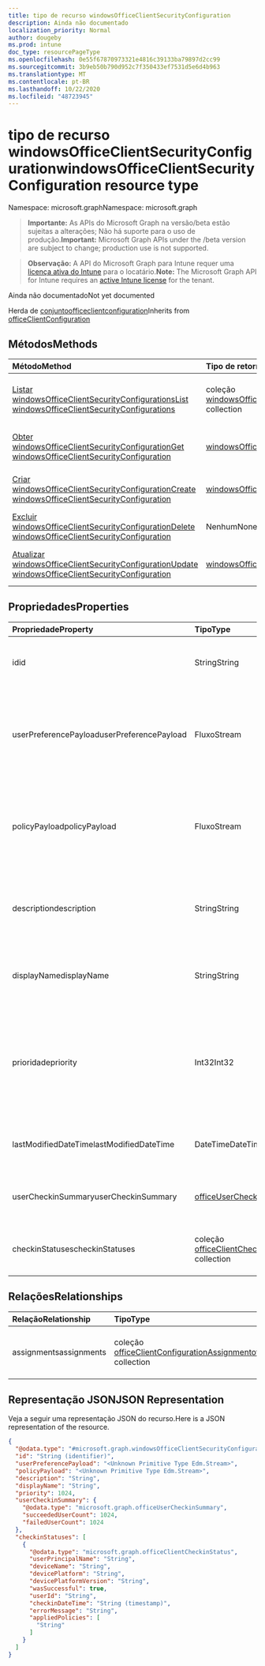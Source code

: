```yaml
---
title: tipo de recurso windowsOfficeClientSecurityConfiguration
description: Ainda não documentado
localization_priority: Normal
author: dougeby
ms.prod: intune
doc_type: resourcePageType
ms.openlocfilehash: 0e55f67870973321e4816c39133ba79897d2cc99
ms.sourcegitcommit: 3b9eb50b790d952c7f350433ef7531d5e6d4b963
ms.translationtype: MT
ms.contentlocale: pt-BR
ms.lasthandoff: 10/22/2020
ms.locfileid: "48723945"
---
```

# <a name="windowsofficeclientsecurityconfiguration-resource-type"></a><span data-ttu-id="1804e-103">tipo de recurso windowsOfficeClientSecurityConfiguration</span><span class="sxs-lookup"><span data-stu-id="1804e-103">windowsOfficeClientSecurityConfiguration resource type</span></span>

<span data-ttu-id="1804e-104">Namespace: microsoft.graph</span><span class="sxs-lookup"><span data-stu-id="1804e-104">Namespace: microsoft.graph</span></span>

> <span data-ttu-id="1804e-105">**Importante:** As APIs do Microsoft Graph na versão/beta estão sujeitas a alterações; Não há suporte para o uso de produção.</span><span class="sxs-lookup"><span data-stu-id="1804e-105">**Important:** Microsoft Graph APIs under the /beta version are subject to change; production use is not supported.</span></span>

> <span data-ttu-id="1804e-106">**Observação:** A API do Microsoft Graph para Intune requer uma [licença ativa do Intune](https://go.microsoft.com/fwlink/?linkid=839381) para o locatário.</span><span class="sxs-lookup"><span data-stu-id="1804e-106">**Note:** The Microsoft Graph API for Intune requires an [active Intune license](https://go.microsoft.com/fwlink/?linkid=839381) for the tenant.</span></span>

<span data-ttu-id="1804e-107">Ainda não documentado</span><span class="sxs-lookup"><span data-stu-id="1804e-107">Not yet documented</span></span>

<span data-ttu-id="1804e-108">Herda de [conjuntoofficeclientconfiguration](../resources/intune-cirrus-officeclientconfiguration.md)</span><span class="sxs-lookup"><span data-stu-id="1804e-108">Inherits from [officeClientConfiguration](../resources/intune-cirrus-officeclientconfiguration.md)</span></span>

## <a name="methods"></a><span data-ttu-id="1804e-109">Métodos</span><span class="sxs-lookup"><span data-stu-id="1804e-109">Methods</span></span>
|<span data-ttu-id="1804e-110">Método</span><span class="sxs-lookup"><span data-stu-id="1804e-110">Method</span></span>|<span data-ttu-id="1804e-111">Tipo de retorno</span><span class="sxs-lookup"><span data-stu-id="1804e-111">Return Type</span></span>|<span data-ttu-id="1804e-112">Descrição</span><span class="sxs-lookup"><span data-stu-id="1804e-112">Description</span></span>|
|:---|:---|:---|
|[<span data-ttu-id="1804e-113">Listar windowsOfficeClientSecurityConfigurations</span><span class="sxs-lookup"><span data-stu-id="1804e-113">List windowsOfficeClientSecurityConfigurations</span></span>](../api/intune-cirrus-windowsofficeclientsecurityconfiguration-list.md)|<span data-ttu-id="1804e-114">coleção [windowsOfficeClientSecurityConfiguration](../resources/intune-cirrus-windowsofficeclientsecurityconfiguration.md)</span><span class="sxs-lookup"><span data-stu-id="1804e-114">[windowsOfficeClientSecurityConfiguration](../resources/intune-cirrus-windowsofficeclientsecurityconfiguration.md) collection</span></span>|<span data-ttu-id="1804e-115">Listar Propriedades e relações dos objetos [windowsOfficeClientSecurityConfiguration](../resources/intune-cirrus-windowsofficeclientsecurityconfiguration.md) .</span><span class="sxs-lookup"><span data-stu-id="1804e-115">List properties and relationships of the [windowsOfficeClientSecurityConfiguration](../resources/intune-cirrus-windowsofficeclientsecurityconfiguration.md) objects.</span></span>|
|[<span data-ttu-id="1804e-116">Obter windowsOfficeClientSecurityConfiguration</span><span class="sxs-lookup"><span data-stu-id="1804e-116">Get windowsOfficeClientSecurityConfiguration</span></span>](../api/intune-cirrus-windowsofficeclientsecurityconfiguration-get.md)|[<span data-ttu-id="1804e-117">windowsOfficeClientSecurityConfiguration</span><span class="sxs-lookup"><span data-stu-id="1804e-117">windowsOfficeClientSecurityConfiguration</span></span>](../resources/intune-cirrus-windowsofficeclientsecurityconfiguration.md)|<span data-ttu-id="1804e-118">Leia as propriedades e as relações do objeto [windowsOfficeClientSecurityConfiguration](../resources/intune-cirrus-windowsofficeclientsecurityconfiguration.md) .</span><span class="sxs-lookup"><span data-stu-id="1804e-118">Read properties and relationships of the [windowsOfficeClientSecurityConfiguration](../resources/intune-cirrus-windowsofficeclientsecurityconfiguration.md) object.</span></span>|
|[<span data-ttu-id="1804e-119">Criar windowsOfficeClientSecurityConfiguration</span><span class="sxs-lookup"><span data-stu-id="1804e-119">Create windowsOfficeClientSecurityConfiguration</span></span>](../api/intune-cirrus-windowsofficeclientsecurityconfiguration-create.md)|[<span data-ttu-id="1804e-120">windowsOfficeClientSecurityConfiguration</span><span class="sxs-lookup"><span data-stu-id="1804e-120">windowsOfficeClientSecurityConfiguration</span></span>](../resources/intune-cirrus-windowsofficeclientsecurityconfiguration.md)|<span data-ttu-id="1804e-121">Criar um novo objeto [windowsOfficeClientSecurityConfiguration](../resources/intune-cirrus-windowsofficeclientsecurityconfiguration.md) .</span><span class="sxs-lookup"><span data-stu-id="1804e-121">Create a new [windowsOfficeClientSecurityConfiguration](../resources/intune-cirrus-windowsofficeclientsecurityconfiguration.md) object.</span></span>|
|[<span data-ttu-id="1804e-122">Excluir windowsOfficeClientSecurityConfiguration</span><span class="sxs-lookup"><span data-stu-id="1804e-122">Delete windowsOfficeClientSecurityConfiguration</span></span>](../api/intune-cirrus-windowsofficeclientsecurityconfiguration-delete.md)|<span data-ttu-id="1804e-123">Nenhum</span><span class="sxs-lookup"><span data-stu-id="1804e-123">None</span></span>|<span data-ttu-id="1804e-124">Exclui [windowsOfficeClientSecurityConfiguration](../resources/intune-cirrus-windowsofficeclientsecurityconfiguration.md).</span><span class="sxs-lookup"><span data-stu-id="1804e-124">Deletes a [windowsOfficeClientSecurityConfiguration](../resources/intune-cirrus-windowsofficeclientsecurityconfiguration.md).</span></span>|
|[<span data-ttu-id="1804e-125">Atualizar windowsOfficeClientSecurityConfiguration</span><span class="sxs-lookup"><span data-stu-id="1804e-125">Update windowsOfficeClientSecurityConfiguration</span></span>](../api/intune-cirrus-windowsofficeclientsecurityconfiguration-update.md)|[<span data-ttu-id="1804e-126">windowsOfficeClientSecurityConfiguration</span><span class="sxs-lookup"><span data-stu-id="1804e-126">windowsOfficeClientSecurityConfiguration</span></span>](../resources/intune-cirrus-windowsofficeclientsecurityconfiguration.md)|<span data-ttu-id="1804e-127">Atualiza as propriedades de um objeto [windowsOfficeClientSecurityConfiguration](../resources/intune-cirrus-windowsofficeclientsecurityconfiguration.md) .</span><span class="sxs-lookup"><span data-stu-id="1804e-127">Update the properties of a [windowsOfficeClientSecurityConfiguration](../resources/intune-cirrus-windowsofficeclientsecurityconfiguration.md) object.</span></span>|

## <a name="properties"></a><span data-ttu-id="1804e-128">Propriedades</span><span class="sxs-lookup"><span data-stu-id="1804e-128">Properties</span></span>
|<span data-ttu-id="1804e-129">Propriedade</span><span class="sxs-lookup"><span data-stu-id="1804e-129">Property</span></span>|<span data-ttu-id="1804e-130">Tipo</span><span class="sxs-lookup"><span data-stu-id="1804e-130">Type</span></span>|<span data-ttu-id="1804e-131">Descrição</span><span class="sxs-lookup"><span data-stu-id="1804e-131">Description</span></span>|
|:---|:---|:---|
|<span data-ttu-id="1804e-132">id</span><span class="sxs-lookup"><span data-stu-id="1804e-132">id</span></span>|<span data-ttu-id="1804e-133">String</span><span class="sxs-lookup"><span data-stu-id="1804e-133">String</span></span>|<span data-ttu-id="1804e-134">ID da política de configuração de cliente do Office.</span><span class="sxs-lookup"><span data-stu-id="1804e-134">Id of the office client configuration policy.</span></span> <span data-ttu-id="1804e-135">Herdado de [conjuntoofficeclientconfiguration](../resources/intune-cirrus-officeclientconfiguration.md)</span><span class="sxs-lookup"><span data-stu-id="1804e-135">Inherited from [officeClientConfiguration](../resources/intune-cirrus-officeclientconfiguration.md)</span></span>|
|<span data-ttu-id="1804e-136">userPreferencePayload</span><span class="sxs-lookup"><span data-stu-id="1804e-136">userPreferencePayload</span></span>|<span data-ttu-id="1804e-137">Fluxo</span><span class="sxs-lookup"><span data-stu-id="1804e-137">Stream</span></span>|<span data-ttu-id="1804e-138">Cadeia de caracteres JSON das configurações de preferência no formato binário, esses valores podem ser substituídos pelo usuário.</span><span class="sxs-lookup"><span data-stu-id="1804e-138">Preference settings JSON string in binary format, these values can be overridden by the user.</span></span> <span data-ttu-id="1804e-139">Herdado de [conjuntoofficeclientconfiguration](../resources/intune-cirrus-officeclientconfiguration.md)</span><span class="sxs-lookup"><span data-stu-id="1804e-139">Inherited from [officeClientConfiguration](../resources/intune-cirrus-officeclientconfiguration.md)</span></span>|
|<span data-ttu-id="1804e-140">policyPayload</span><span class="sxs-lookup"><span data-stu-id="1804e-140">policyPayload</span></span>|<span data-ttu-id="1804e-141">Fluxo</span><span class="sxs-lookup"><span data-stu-id="1804e-141">Stream</span></span>|<span data-ttu-id="1804e-142">Cadeia de caracteres JSON de configurações de política no formato binário, esses valores não podem ser alterados pelo usuário.</span><span class="sxs-lookup"><span data-stu-id="1804e-142">Policy settings JSON string in binary format, these values cannot be changed by the user.</span></span> <span data-ttu-id="1804e-143">Herdado de [conjuntoofficeclientconfiguration](../resources/intune-cirrus-officeclientconfiguration.md)</span><span class="sxs-lookup"><span data-stu-id="1804e-143">Inherited from [officeClientConfiguration](../resources/intune-cirrus-officeclientconfiguration.md)</span></span>|
|<span data-ttu-id="1804e-144">description</span><span class="sxs-lookup"><span data-stu-id="1804e-144">description</span></span>|<span data-ttu-id="1804e-145">String</span><span class="sxs-lookup"><span data-stu-id="1804e-145">String</span></span>|<span data-ttu-id="1804e-146">Descrição fornecida pelo administrador da política de configuração de cliente do Office.</span><span class="sxs-lookup"><span data-stu-id="1804e-146">Admin provided description of the office client configuration policy.</span></span> <span data-ttu-id="1804e-147">Herdado de [conjuntoofficeclientconfiguration](../resources/intune-cirrus-officeclientconfiguration.md)</span><span class="sxs-lookup"><span data-stu-id="1804e-147">Inherited from [officeClientConfiguration](../resources/intune-cirrus-officeclientconfiguration.md)</span></span>|
|<span data-ttu-id="1804e-148">displayName</span><span class="sxs-lookup"><span data-stu-id="1804e-148">displayName</span></span>|<span data-ttu-id="1804e-149">String</span><span class="sxs-lookup"><span data-stu-id="1804e-149">String</span></span>|<span data-ttu-id="1804e-150">Nome fornecido pelo administrador da política de configuração de cliente do Office.</span><span class="sxs-lookup"><span data-stu-id="1804e-150">Admin provided name of the office client configuration policy.</span></span> <span data-ttu-id="1804e-151">Herdado de [conjuntoofficeclientconfiguration](../resources/intune-cirrus-officeclientconfiguration.md)</span><span class="sxs-lookup"><span data-stu-id="1804e-151">Inherited from [officeClientConfiguration](../resources/intune-cirrus-officeclientconfiguration.md)</span></span>|
|<span data-ttu-id="1804e-152">prioridade</span><span class="sxs-lookup"><span data-stu-id="1804e-152">priority</span></span>|<span data-ttu-id="1804e-153">Int32</span><span class="sxs-lookup"><span data-stu-id="1804e-153">Int32</span></span>|<span data-ttu-id="1804e-154">O valor de prioridade deve ser um valor exclusivo para cada política em um locatário e será usado para resolução de conflitos, a prioridade média de valores menores é alta.</span><span class="sxs-lookup"><span data-stu-id="1804e-154">Priority value should be unique value for each policy under a tenant and will be used for conflict resolution, lower values mean priority is high.</span></span> <span data-ttu-id="1804e-155">Herdado de [conjuntoofficeclientconfiguration](../resources/intune-cirrus-officeclientconfiguration.md)</span><span class="sxs-lookup"><span data-stu-id="1804e-155">Inherited from [officeClientConfiguration](../resources/intune-cirrus-officeclientconfiguration.md)</span></span>|
|<span data-ttu-id="1804e-156">lastModifiedDateTime</span><span class="sxs-lookup"><span data-stu-id="1804e-156">lastModifiedDateTime</span></span>|<span data-ttu-id="1804e-157">DateTime</span><span class="sxs-lookup"><span data-stu-id="1804e-157">DateTime</span></span>|<span data-ttu-id="1804e-158">Carimbo de data/hora da última modificação da política.</span><span class="sxs-lookup"><span data-stu-id="1804e-158">Last modified datetime stamp of the policy.</span></span> <span data-ttu-id="1804e-159">Herdado de [conjuntoofficeclientconfiguration](../resources/intune-cirrus-officeclientconfiguration.md)</span><span class="sxs-lookup"><span data-stu-id="1804e-159">Inherited from [officeClientConfiguration](../resources/intune-cirrus-officeclientconfiguration.md)</span></span>|
|<span data-ttu-id="1804e-160">userCheckinSummary</span><span class="sxs-lookup"><span data-stu-id="1804e-160">userCheckinSummary</span></span>|[<span data-ttu-id="1804e-161">officeUserCheckinSummary</span><span class="sxs-lookup"><span data-stu-id="1804e-161">officeUserCheckinSummary</span></span>](../resources/intune-cirrus-officeusercheckinsummary.md)|<span data-ttu-id="1804e-162">Resumo de check-in do usuário da política.</span><span class="sxs-lookup"><span data-stu-id="1804e-162">User check-in summary for the policy.</span></span> <span data-ttu-id="1804e-163">Herdado de [conjuntoofficeclientconfiguration](../resources/intune-cirrus-officeclientconfiguration.md)</span><span class="sxs-lookup"><span data-stu-id="1804e-163">Inherited from [officeClientConfiguration](../resources/intune-cirrus-officeclientconfiguration.md)</span></span>|
|<span data-ttu-id="1804e-164">checkinStatuses</span><span class="sxs-lookup"><span data-stu-id="1804e-164">checkinStatuses</span></span>|<span data-ttu-id="1804e-165">coleção [officeClientCheckinStatus](../resources/intune-cirrus-officeclientcheckinstatus.md)</span><span class="sxs-lookup"><span data-stu-id="1804e-165">[officeClientCheckinStatus](../resources/intune-cirrus-officeclientcheckinstatus.md) collection</span></span>|<span data-ttu-id="1804e-166">Lista de status de check-in do cliente do Office.</span><span class="sxs-lookup"><span data-stu-id="1804e-166">List of office Client check-in status.</span></span> <span data-ttu-id="1804e-167">Herdado de [conjuntoofficeclientconfiguration](../resources/intune-cirrus-officeclientconfiguration.md)</span><span class="sxs-lookup"><span data-stu-id="1804e-167">Inherited from [officeClientConfiguration](../resources/intune-cirrus-officeclientconfiguration.md)</span></span>|

## <a name="relationships"></a><span data-ttu-id="1804e-168">Relações</span><span class="sxs-lookup"><span data-stu-id="1804e-168">Relationships</span></span>
|<span data-ttu-id="1804e-169">Relação</span><span class="sxs-lookup"><span data-stu-id="1804e-169">Relationship</span></span>|<span data-ttu-id="1804e-170">Tipo</span><span class="sxs-lookup"><span data-stu-id="1804e-170">Type</span></span>|<span data-ttu-id="1804e-171">Descrição</span><span class="sxs-lookup"><span data-stu-id="1804e-171">Description</span></span>|
|:---|:---|:---|
|<span data-ttu-id="1804e-172">assignments</span><span class="sxs-lookup"><span data-stu-id="1804e-172">assignments</span></span>|<span data-ttu-id="1804e-173">coleção [officeClientConfigurationAssignment](../resources/intune-cirrus-officeclientconfigurationassignment.md)</span><span class="sxs-lookup"><span data-stu-id="1804e-173">[officeClientConfigurationAssignment](../resources/intune-cirrus-officeclientconfigurationassignment.md) collection</span></span>|<span data-ttu-id="1804e-174">A lista de atribuições de grupo para a política.</span><span class="sxs-lookup"><span data-stu-id="1804e-174">The list of group assignments for the policy.</span></span> <span data-ttu-id="1804e-175">Herdado de [conjuntoofficeclientconfiguration](../resources/intune-cirrus-officeclientconfiguration.md)</span><span class="sxs-lookup"><span data-stu-id="1804e-175">Inherited from [officeClientConfiguration](../resources/intune-cirrus-officeclientconfiguration.md)</span></span>|

## <a name="json-representation"></a><span data-ttu-id="1804e-176">Representação JSON</span><span class="sxs-lookup"><span data-stu-id="1804e-176">JSON Representation</span></span>
<span data-ttu-id="1804e-177">Veja a seguir uma representação JSON do recurso.</span><span class="sxs-lookup"><span data-stu-id="1804e-177">Here is a JSON representation of the resource.</span></span>
<!-- {
  "blockType": "resource",
  "keyProperty": "id",
  "@odata.type": "microsoft.graph.windowsOfficeClientSecurityConfiguration"
}
-->
``` json
{
  "@odata.type": "#microsoft.graph.windowsOfficeClientSecurityConfiguration",
  "id": "String (identifier)",
  "userPreferencePayload": "<Unknown Primitive Type Edm.Stream>",
  "policyPayload": "<Unknown Primitive Type Edm.Stream>",
  "description": "String",
  "displayName": "String",
  "priority": 1024,
  "userCheckinSummary": {
    "@odata.type": "microsoft.graph.officeUserCheckinSummary",
    "succeededUserCount": 1024,
    "failedUserCount": 1024
  },
  "checkinStatuses": [
    {
      "@odata.type": "microsoft.graph.officeClientCheckinStatus",
      "userPrincipalName": "String",
      "deviceName": "String",
      "devicePlatform": "String",
      "devicePlatformVersion": "String",
      "wasSuccessful": true,
      "userId": "String",
      "checkinDateTime": "String (timestamp)",
      "errorMessage": "String",
      "appliedPolicies": [
        "String"
      ]
    }
  ]
}
```





